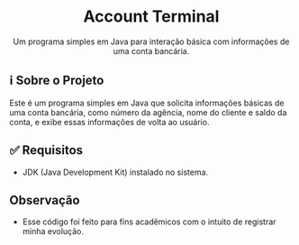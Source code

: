 <h1 align="center">Account Terminal</h1>

<p align="center">Um programa simples em Java para interação básica com informações de uma conta bancária.</p>

## ℹ️ Sobre o Projeto

Este é um programa simples em Java que solicita informações básicas de uma conta bancária, como número da agência, nome do cliente e saldo da conta, e exibe essas informações de volta ao usuário.

## ✅ Requisitos

- JDK (Java Development Kit) instalado no sistema.

## Observação
- Esse código foi feito para fins acadêmicos com o intuito de registrar minha evolução.
